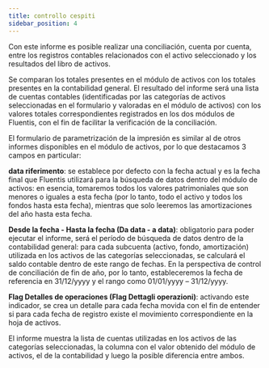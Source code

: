 ```yaml
---
title: controllo cespiti
sidebar_position: 4
---
```


Con este informe es posible realizar una conciliación, cuenta por cuenta, entre los registros contables relacionados con el activo seleccionado y los resultados del libro de activos.

Se comparan los totales presentes en el módulo de activos con los totales presentes en la contabilidad general. El resultado del informe será una lista de cuentas contables (identificadas por las categorías de activos seleccionadas en el formulario y valoradas en el módulo de activos) con los valores totales correspondientes registrados en los dos módulos de Fluentis, con el fin de facilitar la verificación de la conciliación.

El formulario de parametrización de la impresión es similar al de otros informes disponibles en el módulo de activos, por lo que destacamos 3 campos en particular:

**data riferimento**: se establece por defecto con la fecha actual y es la fecha final que Fluentis utilizará para la búsqueda de datos dentro del módulo de activos: en esencia, tomaremos todos los valores patrimoniales que son menores o iguales a esta fecha (por lo tanto, todo el activo y todos los fondos hasta esta fecha), mientras que solo leeremos las amortizaciones del año hasta esta fecha.

**Desde la fecha - Hasta la fecha (Da data - a data)**: obligatorio para poder ejecutar el informe, será el período de búsqueda de datos dentro de la contabilidad general: para cada subcuenta (activo, fondo, amortización) utilizada en los activos de las categorías seleccionadas, se calculará el saldo contable dentro de este rango de fechas. En la perspectiva de control de conciliación de fin de año, por lo tanto, estableceremos la fecha de referencia en 31/12/yyyy y el rango como 01/01/yyyy – 31/12/yyyy.

**Flag Detalles de operaciones (Flag Dettagli operazioni)**: activando este indicador, se crea un detalle para cada fecha movida con el fin de entender si para cada fecha de registro existe el movimiento correspondiente en la hoja de activos.

El informe muestra la lista de cuentas utilizadas en los activos de las categorías seleccionadas, la columna con el valor obtenido del módulo de activos, el de la contabilidad y luego la posible diferencia entre ambos.